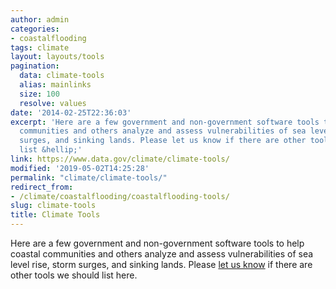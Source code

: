 ```yaml
---
author: admin
categories:
- coastalflooding
tags: climate
layout: layouts/tools
pagination:
  data: climate-tools
  alias: mainlinks
  size: 100
  resolve: values
date: '2014-02-25T22:36:03'
excerpt: 'Here are a few government and non-government software tools to help coastal
  communities and others analyze and assess vulnerabilities of sea level rise, storm
  surges, and sinking lands. Please let us know if there are other tools we should
  list &hellip;'
link: https://www.data.gov/climate/climate-tools/
modified: '2019-05-02T14:25:28'
permalink: "climate/climate-tools/"
redirect_from:
- /climate/coastalflooding/coastalflooding-tools/
slug: climate-tools
title: Climate Tools
---
```

Here are a few government and non-government software tools to help coastal communities and others analyze and assess vulnerabilities of sea level rise, storm surges, and sinking lands. Please [let us know](/climate/climate-feedback/) if there are other tools we should list here.

